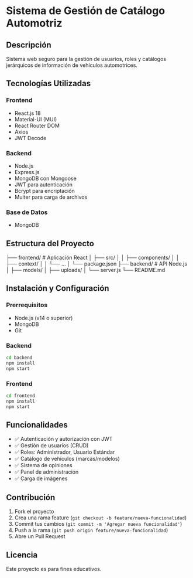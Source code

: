 # Sistema de Gestión de Catálogo Automotriz

## Descripción
Sistema web seguro para la gestión de usuarios, roles y catálogos jerárquicos de información de vehículos automotrices.

## Tecnologías Utilizadas

### Frontend
- React.js 18
- Material-UI (MUI)
- React Router DOM
- Axios
- JWT Decode

### Backend
- Node.js
- Express.js
- MongoDB con Mongoose
- JWT para autenticación
- Bcrypt para encriptación
- Multer para carga de archivos

### Base de Datos
- MongoDB

## Estructura del Proyecto
├── frontend/          # Aplicación React
│   ├── src/
│   │   ├── components/
│   │   ├── context/
│   │   └── ...
│   └── package.json
├── backend/           # API Node.js
│   ├── models/
│   ├── uploads/
│   └── server.js
└── README.md


## Instalación y Configuración

### Prerrequisitos
- Node.js (v14 o superior)
- MongoDB
- Git

### Backend
```bash
cd backend
npm install
npm start
```

### Frontend
```bash
cd frontend
npm install
npm start
```

## Funcionalidades

- ✅ Autenticación y autorización con JWT
- ✅ Gestión de usuarios (CRUD)
- ✅ Roles: Administrador, Usuario Estándar
- ✅ Catálogo de vehículos (marcas/modelos)
- ✅ Sistema de opiniones
- ✅ Panel de administración
- ✅ Carga de imágenes

## Contribución

1. Fork el proyecto
2. Crea una rama feature (`git checkout -b feature/nueva-funcionalidad`)
3. Commit tus cambios (`git commit -m 'Agregar nueva funcionalidad'`)
4. Push a la rama (`git push origin feature/nueva-funcionalidad`)
5. Abre un Pull Request

## Licencia

Este proyecto es para fines educativos.